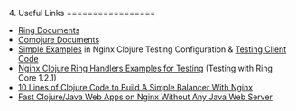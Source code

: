 4. Useful Links
=================

* [Ring Documents](https://github.com/ring-clojure/ring/wiki)
* [Comojure Documents](https://github.com/weavejester/compojure/wiki)
* [Simple Examples](test/nginx-working-dir/conf/nginx-coroutine.conf) in Nginx Clojure Testing Configuration & [Testing Client Code](test/clojure/nginx/clojure/test_all.clj)
* [Nginx Clojure Ring Handlers Examples for Testing](test/clojure/nginx/clojure/ring_handlers_for_test.clj) (Testing with Ring Core 1.2.1)
* [10 Lines of Clojure Code to Build A Simple Balancer With Nginx](http://java.dzone.com/articles/10-lines-clojure-code-build-0)
* [Fast Clojure/Java Web Apps on Nginx Without Any Java Web Server](http://java.dzone.com/articles/develope-high-performance)
